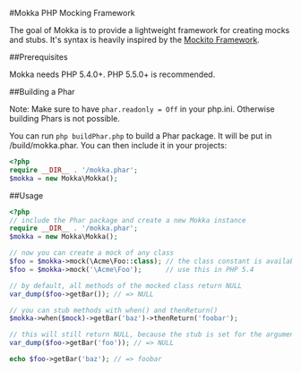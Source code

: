 #Mokka PHP Mocking Framework

The goal of Mokka is to provide a lightweight framework for creating mocks and stubs. It's syntax is heavily inspired by the [Mockito Framework](https://code.google.com/p/mockito/).

##Prerequisites

Mokka needs PHP 5.4.0+. PHP 5.5.0+ is recommended.

##Building a Phar

Note: Make sure to have ```phar.readonly = Off``` in your php.ini. Otherwise building Phars is not possible. 

You can run ```php buildPhar.php``` to build a Phar package. It will be put in /build/mokka.phar. You can then include it in your projects:

```php
<?php
require __DIR__ . '/mokka.phar';
$mokka = new Mokka\Mokka();
```

##Usage

```php
<?php 
// include the Phar package and create a new Mokka instance
require __DIR__ . '/mokka.phar';
$mokka = new Mokka\Mokka();

// now you can create a mock of any class
$foo = $mokka->mock(\Acme\Foo::class); // the class constant is available since PHP 5.5
$foo = $mokka->mock('\Acme\Foo');      // use this in PHP 5.4

// by default, all methods of the mocked class return NULL
var_dump($foo->getBar()); // => NULL

// you can stub methods with when() and thenReturn()
$mokka->when($mock)->getBar('baz')->thenReturn('foobar');

// this will still return NULL, because the stub is set for the argument 'baz' only
var_dump($foo->getBar('foo')); // => NULL

echo $foo->getBar('baz'); // => foobar
```
